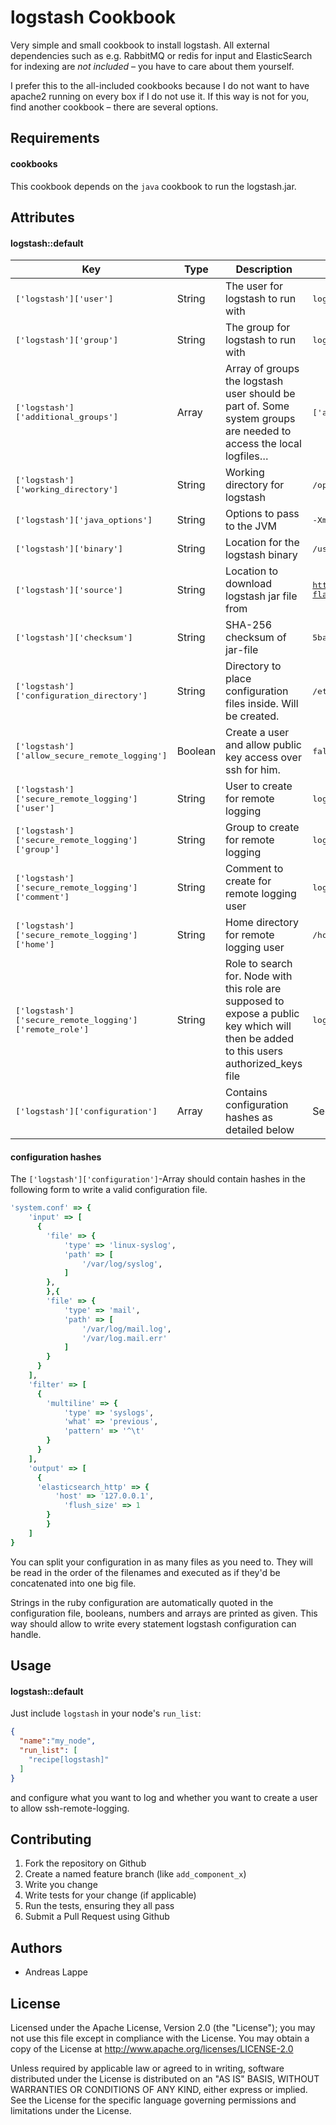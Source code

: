 logstash Cookbook
=================

Very simple and small cookbook to install logstash. All external
dependencies such as e.g. RabbitMQ or redis for input and ElasticSearch
for indexing are *not included* – you have to care about them yourself.

I prefer this to the all-included cookbooks because I do not want to
have apache2 running on every box if I do not use it. If this way is not
for you, find another cookbook – there are several options.

Requirements
------------

#### cookbooks

This cookbook depends on the `java` cookbook to run the logstash.jar.

Attributes
----------

#### logstash::default
| Key | Type | Description | Default |
|-----|------|-------------|---------|
|<tt>['logstash']['user']</tt>|String|The user for logstash to run with|<tt>logstash</tt>|
|<tt>['logstash']['group']</tt>|String|The group for logstash to run with|<tt>logstash</tt>|
|<tt>['logstash']['additional_groups']</tt>|Array|Array of groups the logstash user should be part of. Some system groups are needed to access the local logfiles…|<tt>['adm','root']</tt>|
|<tt>['logstash']['working_directory']</tt>|String|Working directory for logstash|<tt>/opt/logstash</tt>|
|<tt>['logstash']['java_options']</tt>|String|Options to pass to the JVM|<tt>-Xms512m -Xmx512m</tt>|
|<tt>['logstash']['binary']</tt>|String|Location for the logstash binary|<tt>/usr/local/bin/logstash.jar</tt>|
|<tt>['logstash']['source']</tt>|String|Location to download logstash jar file from|<tt>https://logstash.objects.dreamhost.com/release/logstash-1.1.13-flatjar.jar</tt>|
|<tt>['logstash']['checksum']</tt>|String|SHA-256 checksum of jar-file|<tt>5ba0639ff4da064c2a4f6a04bd7006b1997a6573859d3691e210b6855e1e47f1</tt>|
|<tt>['logstash']['configuration_directory']</tt>|String|Directory to place configuration files inside. Will be created.|<tt>/etc/logstash/conf.d'</tt>|
|<tt>['logstash']['allow_secure_remote_logging']</tt>|Boolean|Create a user and allow public key access over ssh for him.|<tt>false</tt>|
|<tt>['logstash']['secure_remote_logging']['user']</tt>|String|User to create for remote logging|<tt>logging</tt>|
|<tt>['logstash']['secure_remote_logging']['group']</tt>|String|Group to create for remote logging|<tt>logging</tt>|
|<tt>['logstash']['secure_remote_logging']['comment']</tt>|String|Comment to create for remote logging user|<tt>logging</tt>|
|<tt>['logstash']['secure_remote_logging']['home']</tt>|String|Home directory for remote logging user|<tt>/home/logging</tt>|
|<tt>['logstash']['secure_remote_logging']['remote_role']</tt>|String|Role to search for. Node with this role are supposed to expose a public key which will then be added to this users authorized_keys file|<tt>logstash-client</tt>|
|<tt>['logstash']['configuration']</tt>|Array|Contains configuration hashes as detailed below|See attributes file|

#### configuration hashes

The `['logstash']['configuration']`-Array should contain hashes in the
following form to write a valid configuration file.

```ruby
'system.conf' => {
	'input' => [
	  {
  		'file' => {
  			'type' => 'linux-syslog',
  			'path' => [
  				'/var/log/syslog',
  			]
  		},
		},{
  		'file' => {
  			'type' => 'mail',
  			'path' => [
  				'/var/log/mail.log',
  				'/var/log.mail.err'
  			]
  		}
	  }
	],
	'filter' => [
	  {
  		'multiline' => {
  			'type' => 'syslogs',
  			'what' => 'previous',
  			'pattern' => '^\t'
  		}
	  }
	],
	'output' => [
	  {
  	  'elasticsearch_http' => {
  		  'host' => '127.0.0.1',
  			'flush_size' => 1
  		}
		}
	]
}
```

You can split your configuration in as many files as you need to. They
will be read in the order of the filenames and executed as if they'd be
concatenated into one big file.

Strings in the ruby configuration are automatically quoted in the
configuration file, booleans, numbers and arrays are printed as given.
This way should allow to write every statement logstash configuration
can handle.

Usage
-----
#### logstash::default

Just include `logstash` in your node's `run_list`:

```json
{
  "name":"my_node",
  "run_list": [
    "recipe[logstash]"
  ]
}
```

and configure what you want to log and whether you want to create a user
to allow ssh-remote-logging.

Contributing
------------

1. Fork the repository on Github
2. Create a named feature branch (like `add_component_x`)
3. Write you change
4. Write tests for your change (if applicable)
5. Run the tests, ensuring they all pass
6. Submit a Pull Request using Github

Authors
-------

* Andreas Lappe

License
-------

Licensed under the Apache License, Version 2.0 (the "License"); you may not use this file except in compliance with the License. You may obtain a copy of the License at http://www.apache.org/licenses/LICENSE-2.0

Unless required by applicable law or agreed to in writing, software distributed under the License is distributed on an "AS IS" BASIS, WITHOUT WARRANTIES OR CONDITIONS OF ANY KIND, either express or implied. See the License for the specific language governing permissions and limitations under the License.
